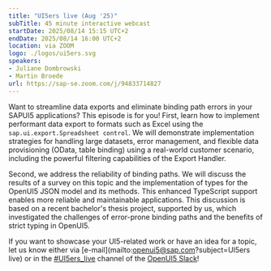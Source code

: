 ```yaml
---
title: "UI5ers live (Aug '25)"
subTitle: 45 minute interactive webcast
startDate: 2025/08/14 15:15 UTC+2
endDate: 2025/08/14 16:00 UTC+2
location: via ZOOM
logo: ./logos/ui5ers.svg
speakers:
- Juliane Dombrowski
- Martin Broede
url: https://sap-se.zoom.com/j/94833714827
---
```

Want to streamline data exports and eliminate binding path errors in your SAPUI5 applications? This episode is for you! First, learn how to implement performant data export to 
formats such as Excel using the `sap.ui.export.Spreadsheet control`. We will demonstrate implementation strategies for handling large datasets, error management, and flexible 
data provisioning (OData, table binding) using a real-world customer scenario, including the powerful filtering capabilities of the Export Handler.

Second, we address the reliability of binding paths. We will discuss the results of a survey on this topic and the implementation of types for the OpenUI5 JSON model and its methods. 
This enhanced TypeScript support enables more reliable and maintainable applications. This discussion is based on a recent bachelor's thesis project, supported by us, which 
investigated the challenges of error-prone binding paths and the benefits of strict typing in OpenUI5.

If you want to showcase your UI5-related work or have an idea for a topic, let us know either via [e-mail](mailto:openui5@sap.com?subject=UI5ers live) or in the 
[#UI5ers_live](https://openui5.slack.com/archives/C01CP60AAN7) channel of the [OpenUI5 Slack](https://ui5-slack-invite.cfapps.eu10.hana.ondemand.com/)!
